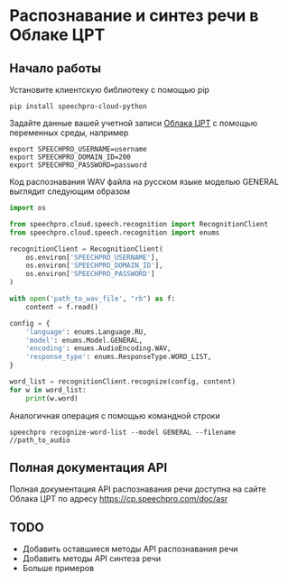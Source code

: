 # Распознавание и синтез речи в Облаке ЦРТ

## Начало работы
Установите клиентскую библиотеку с помощью pip
```
pip install speechpro-cloud-python
```

Задайте данные вашей учетной записи [Облака ЦРТ](https://cp.speechpro.com) с помощью переменных среды, например
```
export SPEECHPRO_USERNAME=username
export SPEECHPRO_DOMAIN_ID=200
export SPEECHPRO_PASSWORD=password
```

Код распознавания WAV файла на русском языке моделью GENERAL выглядит следующим образом
```python
import os

from speechpro.cloud.speech.recognition import RecognitionClient
from speechpro.cloud.speech.recognition import enums

recognitionClient = RecognitionClient(
    os.environ['SPEECHPRO_USERNAME'],
    os.environ['SPEECHPRO_DOMAIN_ID'],
    os.environ['SPEECHPRO_PASSWORD']
)

with open('path_to_wav_file', "rb") as f:
    content = f.read()

config = {
    'language': enums.Language.RU,
    'model': enums.Model.GENERAL,
    'encoding': enums.AudioEncoding.WAV,
    'response_type': enums.ResponseType.WORD_LIST,
}

word_list = recognitionClient.recognize(config, content)
for w in word_list:
    print(w.word)
```

Аналогичная операция с помощью командной строки
```
speechpro recognize-word-list --model GENERAL --filename //path_to_audio
```

## Полная документация API
Полная документация API распознавания речи доступна на сайте Облака ЦРТ по адресу https://cp.speechpro.com/doc/asr

## TODO
* Добавить оставшиеся методы API распознавания речи
* Добавить методы API синтеза речи
* Больше примеров
